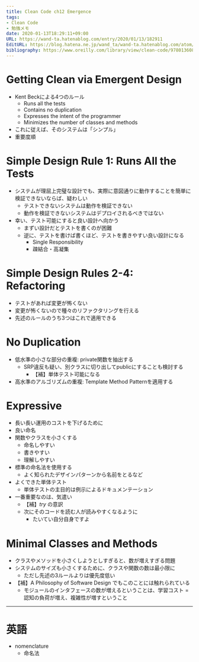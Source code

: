 ```yaml
---
title: Clean Code ch12 Emergence
tags:
- Clean Code
- 勉強メモ
date: 2020-01-13T18:29:11+09:00
URL: https://wand-ta.hatenablog.com/entry/2020/01/13/182911
EditURL: https://blog.hatena.ne.jp/wand_ta/wand-ta.hatenablog.com/atom/entry/26006613497132490
bibliography: https://www.oreilly.com/library/view/clean-code/9780136083238/
---
```





# Getting Clean via Emergent Design #

- Kent Beckによる4つのルール
    - Runs all the tests
    - Contains no duplication
    - Expresses the intent of the programmer
    - Minimizes the number of classes and methods
- これに従えば、そのシステムは「シンプル」
- 重要度順

# Simple Design Rule 1: Runs All the Tests #

- システムが理屈上完璧な設計でも、実際に意図通りに動作することを簡単に検証できないならば、疑わしい
    - テストできないシステムは動作を検証できない
    - 動作を検証できないシステムはデプロイされるべきではない
- 幸い、テスト可能にすると良い設計へ向かう
    - まずい設計だとテストを書くのが困難
    - 逆に、テストを書けば書くほど、テストを書きやすい良い設計になる
        - Single Responsibility
        - 疎結合・高凝集


# Simple Design Rules 2-4: Refactoring #

- テストがあれば変更が怖くない
- 変更が怖くないので種々のリファクタリングを行える
- 先述のルールのうち3つはこれで適用できる


# No Duplication #

- 低水準の小さな部分の重複: private関数を抽出する
    - SRP違反も疑い、別クラスに切り出してpublicにすることも検討する
        - 【補】単体テスト可能になる
- 高水準のアルゴリズムの重複: Template Method Patternを適用する

# Expressive #

- 長い長い運用のコストを下げるために
- 良い命名
- 関数やクラスを小さくする
    - 命名しやすい
    - 書きやすい
    - 理解しやすい
- 標準の命名法を使用する
    - よく知られたデザインパターンから名前をとるなど
- よくできた単体テスト
    - 単体テストの主目的は例示によるドキュメンテーション
- 一番重要なのは、気遣い
    - 【補】_try_ の意訳
    - 次にそのコードを読む人が読みやすくなるように
        - たいてい自分自身ですよ

# Minimal Classes and Methods #

- クラスやメソッドを小さくしようとしすぎると、数が増えすぎる問題
- システムのサイズも小さくするために、クラスや関数の数は最小限に
    - ただし先述の3ルールよりは優先度低い
- 【補】A Philosophy of Software Design でもこのことには触れられている
    - モジュールのインタフェースの数が増えるということは、学習コスト = 認知の負荷が増え、複雑性が増すということ

----------------------------------------

# 英語 #

- nomenclature
    - 命名法
